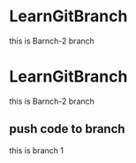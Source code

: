 # LearnGitBranch
this is Barnch-2 branch
# LearnGitBranch
this is Barnch-2 branch
 ## push code to branch

 this is branch 1